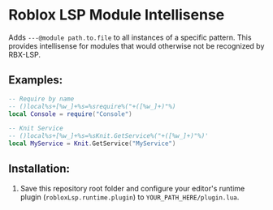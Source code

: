 # Roblox LSP Module Intellisense
Adds ```---@module path.to.file``` to all instances of a specific pattern.
This provides intellisense for modules that would otherwise not be recognized by RBX-LSP.

## Examples:
```lua
-- Require by name
-- ()local%s+[%w_]+%s=%srequire%("+([%w_]+)"%)
local Console = require("Console")

-- Knit Service
-- ()local%s+[%w_]+%s=%sKnit.GetService%("+([%w_]+)"%)'
local MyService = Knit.GetService("MyService")
```

## Installation:
1. Save this repository root folder and configure your editor's runtime plugin (`robloxLsp.runtime.plugin`) to `YOUR_PATH_HERE/plugin.lua`.